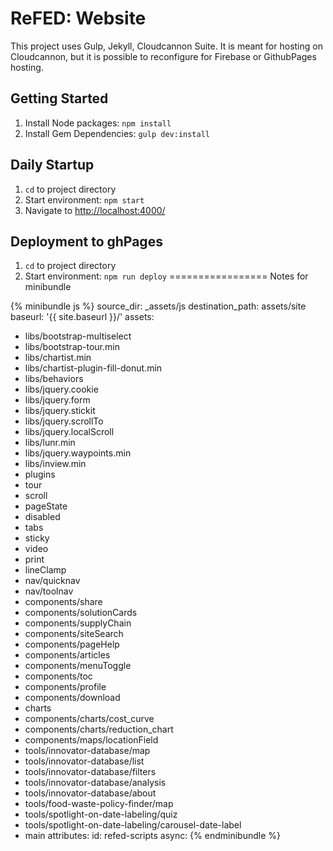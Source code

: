 # ReFED: Website #

This project uses Gulp, Jekyll, Cloudcannon Suite. It is meant for hosting on Cloudcannon, but it is possible to reconfigure for Firebase or GithubPages hosting.

## Getting Started ##
1. Install Node packages: `npm install`
2. Install Gem Dependencies: `gulp dev:install`


## Daily Startup ##
1. `cd` to project directory
2. Start environment: `npm start`
3. Navigate to [http://localhost:4000/](http://localhost:4000/)

## Deployment to ghPages ##
1. `cd` to project directory
2. Start environment: `npm run deploy`
=================
Notes for minibundle

{% minibundle js %}
source_dir: _assets/js
destination_path: assets/site
baseurl: '{{ site.baseurl }}/'
assets:
  - libs/bootstrap-multiselect
  - libs/bootstrap-tour.min
  - libs/chartist.min
  - libs/chartist-plugin-fill-donut.min
  - libs/behaviors
  - libs/jquery.cookie
  - libs/jquery.form
  - libs/jquery.stickit
  - libs/jquery.scrollTo
  - libs/jquery.localScroll
  - libs/lunr.min
  - libs/jquery.waypoints.min
  - libs/inview.min
  - plugins
  - tour
  - scroll
  - pageState
  - disabled
  - tabs
  - sticky
  - video
  - print
  - lineClamp
  - nav/quicknav
  - nav/toolnav
  - components/share
  - components/solutionCards
  - components/supplyChain
  - components/siteSearch
  - components/pageHelp
  - components/articles
  - components/menuToggle
  - components/toc
  - components/profile
  - components/download
  - charts
  - components/charts/cost_curve
  - components/charts/reduction_chart
  - components/maps/locationField
  - tools/innovator-database/map
  - tools/innovator-database/list
  - tools/innovator-database/filters
  - tools/innovator-database/analysis
  - tools/innovator-database/about
  - tools/food-waste-policy-finder/map
  - tools/spotlight-on-date-labeling/quiz
  - tools/spotlight-on-date-labeling/carousel-date-label
  - main
attributes:
  id: refed-scripts
  async:
{% endminibundle %}
